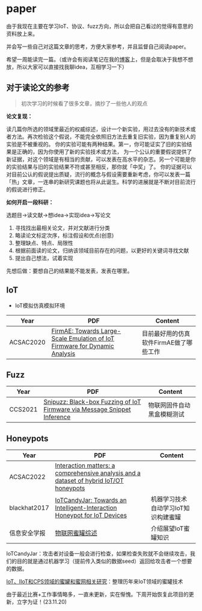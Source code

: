 # paper
由于我现在主要在学习IoT、协议、fuzz方向，所以会把自己看过的觉得有意思的资料放上来。

并会写一些自己对这篇文章的思考，方便大家参考，并且监督自己阅读paper。

希望一周能读完一篇。（或许会有阅读笔记在我的[博客](https://kazamayc.github.io/)上，但是会取决于我想不想放，所以大家可以直接找我聊idea，互相学习一下）

## 对于读论文的参考

> 初次学习的时候看了很多文章，摘抄了一些他人的观点

**论文复现：**

读几篇你所选的领域里最近的权威综述，设计一个新实验，用过去没有的新技术或者方法。再次检验这个假说，不能完全依照旧方法去重复旧实验，因为重复别人的实验是不被重视的。
你的实验可能有两种结果。第一，你可能证实了旧的实验结果是正确的，因为你使用了新的实验技术或方法， 为一个公认的重要假说提供了新证据，对这个领域是有相当的贡献，可以发表在高水平的杂志。另一个可能是你的实验结果与旧的实验结果不符或甚至相反，那你就「中奖」了。 你的证据可以对目前公认的假说提出质疑，流行的概念与假设需要重新考虑，你可以发表一篇 「热」文章，一连串的新研究课题也将从此诞生。科学的进展就是不断对目前流行的假说进行修正。



**如何开启一段科研：**

选题目->读文献->想idea->实现idea->写论文

1. 寻找找出最相关论文，并对文献进行分类
2. 略读论文标定次序，标注假设和优点(创意)
3. 整理缺点、特点、局限性
4. 根据前面读的论文，归纳该领域目前存在的问题，以更好的关键词寻找文献
5. 提出自己想法，试着实现

先想后做：要想自己的结果能不能发表，发表在哪里。

## IoT

* IoT模拟仿真模拟环境

| Year      | PDF                                                          | Content                                |
| --------- | ------------------------------------------------------------ | -------------------------------------- |
| ACSAC2020 | [FirmAE: Towards Large-Scale Emulation of IoT Firmware for Dynamic Analysis](https://github.com/Kazamayc/paper/blob/main/iot/FirmAE-ACSAC2020.pdf) | 目前最好用的仿真软件FirmAE做了哪些工作 |



## Fuzz

| Year    | PDF                                                          | Content                    |
| ------- | ------------------------------------------------------------ | -------------------------- |
| CCS2021 | [Snipuzz: Black-box Fuzzing of IoT Firmware via Message Snippet Inference](https://github.com/Kazamayc/paper/blob/main/fuzz/Snipuzz-CCS2021.pdf) | 物联网固件自动黑盒模糊测试 |



## Honeypots

| Year         | PDF                                                          | Content                             |
| ------------ | ------------------------------------------------------------ | ----------------------------------- |
| ACSAC2022    | [Interaction matters: a comprehensive analysis and a dataset of hybrid IoT/OT honeypots](https://github.com/Kazamayc/paper/blob/main/honeypots/RIoTPot-ACSAC2022.pdf) |                                     |
| blackhat2017 | [IoTCandyJar: Towards an Intelligent-Interaction Honeypot for IoT Devices]() | 机器学习技术自动学习IoT知识构建蜜罐 |
| 信息安全学报 | [物联网蜜罐综述]()                                           | 介绍展望IoT蜜罐知识                 |

IoTCandyJar：攻击者对设备一般会进行检查，如果检查失败就不会继续攻击，我们的目的就是通过机器学习（提前传入类似的数据seed）返回给攻击者一个想要的数据。

[IoT、IIoT和CPS领域的蜜罐和蜜网相关研究](https://zhuanlan.zhihu.com/p/516470935)：整理历年来IoT领域的蜜罐技术



由于最近比赛+工作事情略多，一直未更新，实在惭愧。下周开始恢复此项目的更新，立字为证！(23.11.20)





